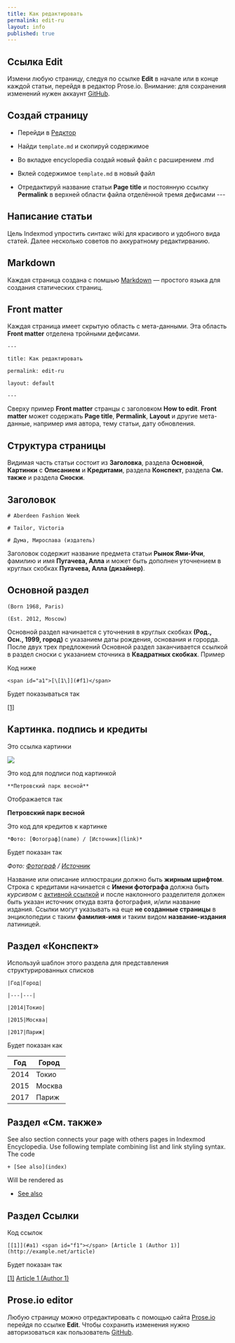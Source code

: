 ```yaml
---
title: Как редактировать
permalink: edit-ru
layout: info
published: true
---
```


## Ссылка Edit

Измени любую страницу, следуя по ссылке **Edit** в начале или в конце каждой статьи, перейдя в редактор Prose.io. Внимание: для сохранения изменений нужен аккаунт [GitHub](https://github.com/join).

## Создай страницу

+ Перейди в [Редктор](http://prose.io/#indexmod/encyclopedia/edit/master/sandbox.md)

+ Найди `template.md` и скопируй содержимое

+ Во вкладке encyclopedia создай новый файл с расширением .md

+ Вклей содержимое `template.md` в новый файл

+ Отредактируй название статьи **Page title** и постоянную ссылку **Permalink** в верхней области файла отделённой тремя дефисами ---

## Написание статьи

Цель Indexmod упростить синтакс wiki для красивого и удобного вида статей. Далее несколько советов по аккуратному редактирванию.

## Markdown

Каждая страница создана с помшью [Markdown](https://daringfireball.net/projects/markdown/syntax) — простого языка для создания статических страниц.

##  Front matter

Каждая страница имеет скрытую область с мета-данными. Эта область **Front matter** отделена тройными дефисами.

`---`

`title: Как редактировать`

`permalink: edit-ru`

`layout: default`

`---`

Сверху пример **Front matter** странцы с заголовком **How to edit**. **Front matter** может содержать **Page title**, **Permalink**, **Layout** и другие мета-данные, например имя автора, тему статьи, дату обновления.

## Структура страницы

Видимая часть статьи состоит из **Заголовка**, раздела **Основной**, **Картинки** с **Описанием** и **Кредитами**, раздела **Конспект**, раздела **См. также** и раздела **Сноски**.

## Заголовок  

`# Aberdeen Fashion Week`

`# Tailor, Victoria`

`# Дума, Мирослава (издатель)`

Заголовок содержит название предмета статьи **Рынок Ями-Ичи**, фамилию и имя **Пугачева, Алла** и может быть дополнен уточнением в круглых скобках **Пугачева, Алла (дизайнер)**.

## Основной раздел

`(Born 1968, Paris)`

`(Est. 2012, Moscow)`

Основной раздел начинается с уточнения в круглых скобках **(Род., Осн., 1999, город)** с указанием даты рождения, основания и горорда. После двух трех предложений Основной раздел заканчивается  ссылкой в раздел сноски с указанием сточника в **Квадратных скобках**. Пример

Код ниже

`<span id="a1">[\[1\]](#f1)</span>`

Будет показываться так

<span id="a1">[\[1\]](#f1)</span>

## Картинка. подпись и кредиты

Это ссылка картинки

![](/encyclopedia/images/image-name.jpg)

Это код для подписи под картинкой

`**Петровский парк весной**`

Отображается так

**Петровский парк весной**

Это код для кредитов к картинке

`*Фото: [Фотограф](name) / [Источник](link)*`

Будет показан так

*Фото: [Фотограф](name) / [Источник](link)*

Название или описание иллюстрации должно быть **жирным шрифтом**. Строка с кредитами начинается с **Имени фотографа** должна быть *курсивом* с [активной ссылкой](active-link.md) и после наклонного разделителя должен быть указан источник откуда взята фотография, и/или название издания. Ссылки могут указывать на еще **не созданные страницы** в энциклопедии c таким **фамилия-имя** и таким видом **название-издания** латиницей.

## Раздел «Конспект»

Используй шаблон этого раздела для представления структурированных списков

`|Год|Город|`

`|---|---|`

`|2014|Токио|`

`|2015|Москва|`

`|2017|Париж|`

Будет показан как

|Год|Город|
|---|---|
|2014|Токио|
|2015|Москва|
|2017|Париж|

## Раздел «См. также»

See also section connects your page with others pages in Indexmod Encyclopedia. Use following template combining list and link styling syntax. The code

`+ [See also](index)`

Will be rendered as

+ [See also](index)

## Раздел Ссылки

Код ссылок

`[[1]](#a1) <span id="f1"></span> [Article 1 (Author 1)] (http://example.net/article)`

Будет показан так 

[[1]](#a1) <span id="f1"></span> [Article 1 (Author 1)](http://example.net/article)

## Prose.io editor

Любую страницу можно отредактировать с помощью сайта [Prose.io](www.prose.io) перейдя по ссылке **Edit**. Чтобы сохранить изменения нужно авторизоваться как пользователь [GitHub](https://github.com/join).
